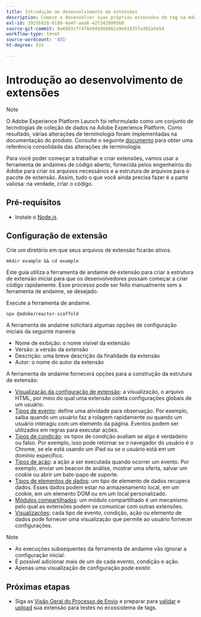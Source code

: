 ```yaml
---
title: Introdução ao desenvolvimento de extensões
description: Comece a desenvolver suas próprias extensões de tag na Adobe Experience Platform.
exl-id: 3925b928-0180-4a4f-aaa6-42f342089560
source-git-commit: 0a4883cff4f8e04dd0dd62a9e01435fa302a9e54
workflow-type: tm+mt
source-wordcount: '451'
ht-degree: 91%

---
```


# Introdução ao desenvolvimento de extensões

>[!NOTE]
>
>O Adobe Experience Platform Launch foi reformulado como um conjunto de tecnologias de coleção de dados na Adobe Experience Platform. Como resultado, várias alterações de terminologia foram implementadas na documentação do produto. Consulte o seguinte [documento](../term-updates.md) para obter uma referência consolidada das alterações de terminologia.

Para você poder começar a trabalhar e criar extensões, vamos usar a ferramenta de andaimes de código aberto, fornecida pelos engenheiros do Adobe para criar os arquivos necessários e a estrutura de arquivos para o pacote de extensão. Assim, tudo o que você ainda precisa fazer é a parte valiosa: na verdade, criar o código.

## Pré-requisitos

* Instale o [Node.js](https://nodejs.org/pt-br/download/).

## Configuração de extensão

Crie um diretório em que seus arquivos de extensão ficarão ativos.

```shell
mkdir example && cd example
```

Este guia utiliza a ferramenta de andaime de extensão para criar a estrutura de extensão inicial para que os desenvolvedores possam começar a criar código rapidamente. Esse processo pode ser feito manualmente sem a ferramenta de andaime, se desejado.

Execute a ferramenta de andaime.

```shell
npx @adobe/reactor-scaffold
```

A ferramenta de andaime solicitará algumas opções de configuração iniciais da seguinte maneira:

* Nome de exibição: o nome visível da extensão
* Versão: a versão da extensão
* Descrição: uma breve descrição da finalidade da extensão
* Autor: o nome do autor da extensão

A ferramenta de andaime fornecerá opções para a construção da estrutura de extensão:

* [Visualização da configuração de extensão](./configuration.md): a visualização, o arquivo HTML, por meio do qual uma extensão coleta configurações globais de um usuário.
* [Tipos de evento](./web/event-types.md): define uma atividade para observação. Por exemplo, saiba quando um usuário faz a rolagem rapidamente ou quando um usuário interagiu com um elemento da página. Eventos podem ser utilizados em regras para executar ações.
* [Tipos de condição](./web/condition-types.md): os tipos de condição avaliam se algo é verdadeiro ou falso.
Por exemplo, isso pode retornar se o navegador do usuário é o Chrome, se ele está usando um iPad ou se o usuário está em um domínio específico.
* [Tipos de ação](./web/action-types.md): a ação a ser executada quando ocorrer um evento. Por exemplo, enviar um beacon de análise, mostrar uma oferta, salvar um cookie ou abrir um bate-papo de suporte.
* [Tipos de elementos de dados](./web/data-element-types.md): um tipo de elemento de dados recupera dados. Esses dados podem estar no armazenamento local, em um cookie, em um elemento DOM ou em um local personalizado.
* [Módulos compartilhados](./web/shared.md): um módulo compartilhado é um mecanismo pelo qual as extensões podem se comunicar com outras extensões.
* [Visualizações](./web/views.md): cada tipo de evento, condição, ação ou elemento de dados pode fornecer uma visualização que permite ao usuário fornecer configurações.

>[!NOTE]
>
>* As execuções subsequentes da ferramenta de andaime vão ignorar a configuração inicial.
>* É possível adicionar mais de um de cada evento, condição e ação.
>* Apenas uma visualização de configuração pode existir.


## Próximas etapas

* Siga as [Visão Geral do Processo de Envio](./submit/overview.md) e preparar para [validar](./submit/upload-and-test.md#validate) e [upload](./submit/upload-and-test.md#integration) sua extensão para testes no ecossistema de tags.
